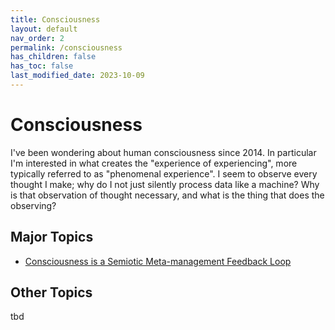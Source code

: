 ```yaml
---
title: Consciousness
layout: default
nav_order: 2
permalink: /consciousness
has_children: false
has_toc: false
last_modified_date: 2023-10-09
---
```


# Consciousness

I've been wondering about human consciousness since 2014. In particular I'm interested in what creates the "experience of experiencing", more typically referred to as "phenomenal experience". I seem to observe every thought I make; why do I not just silently process data like a machine? Why is that observation of thought necessary, and what is the thing that does the observing?

## Major Topics

* [Consciousness is a Semiotic Meta-management Feedback Loop](https://github.com/toaomalkster/conscious-calculator/wiki/Consciousness-is-a-Semiotic-Meta-management-Feedback-Loop)


## Other Topics

tbd